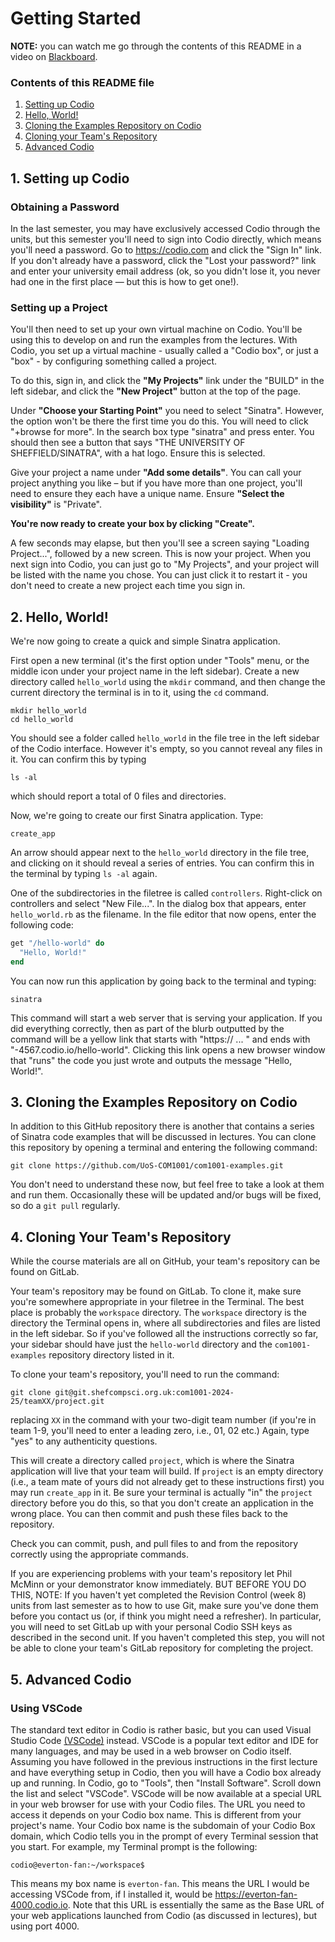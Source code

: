# Getting Started

**NOTE:** you can watch me go through the contents of this README in a video on [Blackboard]().

### Contents of this README file

1. [Setting up Codio](#1-setting-up-codio)
2. [Hello, World!](#2-hello-world)
3. [Cloning the Examples Repository on Codio](#3-cloning-the-examples-repository-on-codio)
4. [Cloning your Team's Repository](#4-cloning-your-teams-repository)
5. [Advanced Codio](#5-advanced-codio)

## 1. Setting up Codio

### Obtaining a Password

In the last semester, you may have exclusively accessed Codio through the units, but this semester you'll need to sign into Codio directly, which means you'll need a password. Go to https://codio.com and click the "Sign In" link. If you don't already have a
password, click the "Lost your password?" link and enter your university email address (ok, so you didn't lose it, you never had one in the first place — but this is how to get one!).

### Setting up a Project

You'll then need to set up your own virtual machine on Codio. You'll be using this to develop on and run the examples from the lectures. With Codio, you set up a virtual machine - usually called a "Codio box", or just a "box" - by configuring something called a project.

To do this, sign in, and click the  **"My Projects"** link under the "BUILD" in the left sidebar, and click the **"New Project"** button at the top of the page.

Under **"Choose your Starting Point"** you need to select "Sinatra". However, the option won't be there the first time you do this. You will need to click "+browse for more". In the search box type "sinatra" and press enter. You should then see a button that says "THE UNIVERSITY OF SHEFFIELD/SINATRA", with a hat logo. Ensure this is selected.

Give your project a name under **"Add some details"**. You can call your project anything you like – but if you have more than one project, you'll need to ensure they each have a unique name.  Ensure **"Select the visibility"** is "Private".

**You're now ready to create your box by clicking "Create".**

A few seconds may elapse, but then you'll see a screen saying "Loading Project...", followed by a new screen. This is now your project. When you next sign into Codio, you can just go to "My Projects", and your project will be listed with the name you chose. You can just click it to restart it - you don't need to create a new project each time you sign in.

## 2. Hello, World!

We're now going to create a quick and simple Sinatra application.

First open a new terminal (it's the first option under "Tools" menu, or the middle icon under your project name in the left sidebar). Create a new directory called `hello_world` using the `mkdir` command, and then change the current directory the terminal is in to it, using the `cd` command.

```console
mkdir hello_world
cd hello_world
```

You should see a folder called `hello_world` in the file tree in the left sidebar of the Codio interface. However it's empty, so you cannot reveal any files in it. You can confirm this by typing

```console
ls -al
```

which should report a total of 0 files and directories.

Now, we're going to create our first Sinatra application. Type:

```console
create_app
```

An arrow should appear next to the `hello_world` directory in the file tree, and clicking on it should reveal a series of entries. You can confirm this in the terminal by typing `ls -al` again.

One of the subdirectories in the filetree is called `controllers`. Right-click on controllers and select "New File...". In the dialog box that appears, enter `hello_world.rb` as the filename. In the file editor that now opens, enter the following code:

```ruby
get "/hello-world" do
  "Hello, World!"
end
```

You can now run this application by going back to the terminal and typing:

```console
sinatra
```

This command will start a web server that is serving your application. If you did everything correctly, then as part of the blurb outputted by the command will be a yellow link that starts with "https:// ... " and ends with "-4567.codio.io/hello-world". Clicking this link opens a new browser window that "runs" the code you just wrote and outputs the message "Hello, World!".

## 3. Cloning the Examples Repository on Codio

In addition to this GitHub repository there is another that contains a series of Sinatra code examples that will be discussed in lectures. You can clone this repository by opening a terminal and entering the following command:

```console
git clone https://github.com/UoS-COM1001/com1001-examples.git
```

You don't need to understand these now, but feel free to take a look at them and run them. Occasionally these will be updated and/or bugs will be fixed, so do a `git pull` regularly.

## 4. Cloning Your Team's Repository

While the course materials are all on GitHub, your team's repository can be found on GitLab.

Your team's repository may be found on GitLab. To clone it, make sure you're somewhere appropriate in your filetree in the Terminal. The best place is probably the `workspace` directory. The `workspace` directory is the directory the Terminal opens in, where all subdirectories and files are listed in the left sidebar. So if you've followed all the instructions correctly so far, your sidebar should have just the `hello-world` directory and the `com1001-examples` repository directory listed in it.

To clone your team's repository, you'll need to run the command:

```console
git clone git@git.shefcompsci.org.uk:com1001-2024-25/teamXX/project.git
```

replacing `XX` in the command with your two-digit team number (if you're in team 1-9, you'll need to enter a leading zero, i.e., 01, 02 etc.) Again, type "yes" to any authenticity questions.

This will create a directory called `project`, which is where the Sinatra application will live that your team will build. If `project` is an empty directory (i.e., a team mate of yours did not already get to these instructions first) you may run `create_app` in it. Be sure your terminal is actually "in" the `project` directory before you do this, so that you don't create an application in the wrong place. You can then commit and push these files back to the repository.

Check you can commit, push, and pull files to and from the repository correctly using the appropriate commands.

If you are experiencing problems with your team's repository let Phil McMinn or your demonstrator know immediately. BUT BEFORE YOU DO THIS, NOTE: If you haven't yet completed the Revision Control (week 8) units from last semester as to how to use Git, make sure you've done them before you contact us (or, if think you might need a refresher). In particular, you will need to set GitLab up with your personal Codio SSH keys as described in the second unit. If you haven't completed this step, you will not be able to clone your team's GitLab repository for completing the project.

## 5. Advanced Codio

### Using VSCode

The standard text editor in Codio is rather basic, but you can used Visual Studio Code [(VSCode)](https://code.visualstudio.com) instead. VSCode is a popular text editor and IDE for many languages, and may be used in a web browser on Codio itself. Assuming you have followed in the previous instructions in the first lecture and have everything setup in Codio, then you will have a Codio box already up and running. In Codio, go to "Tools", then "Install Software". Scroll down the list and select "VSCode". VSCode will be now available at a special URL in your web browser for use with your Codio files. The URL you need to access it depends on your Codio box name. This is different from your project's name. Your Codio box name is the subdomain of your Codio Box domain, which Codio tells you in the prompt of every Terminal session that you start. For example, my Terminal prompt is the following:

```console
codio@everton-fan:~/workspace$
```

This means my box name is ``everton-fan``. This means the URL I would be accessing VSCode from, if I installed it, would be https://everton-fan-4000.codio.io. Note that this URL is essentially the same as the Base URL of your web applications launched from Codio (as discussed in lectures), but using port 4000.


